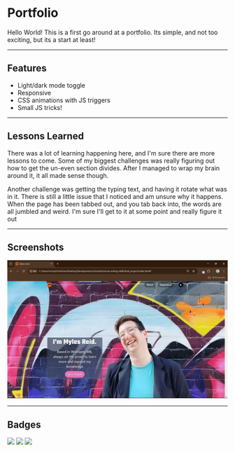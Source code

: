 # Portfolio

Hello World! This is a first go around at a portfolio. Its simple, and not too 
exciting, but its a start at least!

---

## Features

- Light/dark mode toggle
- Responsive
- CSS animations with JS triggers
- Small JS tricks!

---

## Lessons Learned

There was a lot of learning happening here, and I'm sure there are more lessons
to come. Some of my biggest challenges was really figuring out how to get the un-even
section divides. After I managed to wrap my brain around it, it all made sense though.

Another challenge was getting the typing text, and having it rotate what was in it.
There is still a little issue that I noticed and am unsure why it happens. When the 
page has been tabbed out, and you tab back into, the words are all jumbled and weird.
I'm sure I'll get to it at some point and really figure it out

---

## Screenshots

![App Screenshot](./assets/img/screenshot.png)


---

## Badges

<p float="left">
  <img 
  src="https://img.shields.io/badge/html5-%23E34F26.svg?style=for-the-badge&logo=html5&logoColor=white" width="100" 
  />
  <img 
  src="https://img.shields.io/badge/css3-%231572B6.svg?style=for-the-badge&logo=css3&logoColor=white" width="85" 
  /> 
  <img
  src="https://img.shields.io/badge/javascript-grey?style=for-the-badge&logo=javascript"
  />
</p>